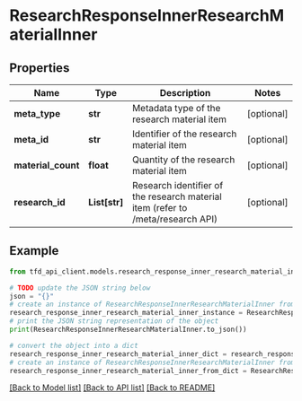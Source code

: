 # ResearchResponseInnerResearchMaterialInner


## Properties

Name | Type | Description | Notes
------------ | ------------- | ------------- | -------------
**meta_type** | **str** | Metadata type of the research material item | [optional] 
**meta_id** | **str** | Identifier of the research material item | [optional] 
**material_count** | **float** | Quantity of the research material item | [optional] 
**research_id** | **List[str]** | Research identifier of the research material item (refer to /meta/research API) | [optional] 

## Example

```python
from tfd_api_client.models.research_response_inner_research_material_inner import ResearchResponseInnerResearchMaterialInner

# TODO update the JSON string below
json = "{}"
# create an instance of ResearchResponseInnerResearchMaterialInner from a JSON string
research_response_inner_research_material_inner_instance = ResearchResponseInnerResearchMaterialInner.from_json(json)
# print the JSON string representation of the object
print(ResearchResponseInnerResearchMaterialInner.to_json())

# convert the object into a dict
research_response_inner_research_material_inner_dict = research_response_inner_research_material_inner_instance.to_dict()
# create an instance of ResearchResponseInnerResearchMaterialInner from a dict
research_response_inner_research_material_inner_from_dict = ResearchResponseInnerResearchMaterialInner.from_dict(research_response_inner_research_material_inner_dict)
```
[[Back to Model list]](../README.md#documentation-for-models) [[Back to API list]](../README.md#documentation-for-api-endpoints) [[Back to README]](../README.md)


